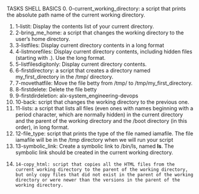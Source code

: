 TASKS SHELL BASICS
0.	0-current_working_directory: a script that prints the absolute path name of the current working directory.
1.	1-listit: Display the contents list of your current directory.
2.	2-bring_me_home: a script that changes the working directory to the user’s home directory.
3.	3-listfiles: Display current directory contents in a long format
4.	4-listmorefiles: Display current directory contents, including hidden files (starting with .). Use the long format.
5.	5-listfilesdigitonly: Display current directory contents.
6.	6-firstdirectory: a script that creates a directory named my_first_directory in the /tmp/ directory.
7.	7-movethatfile: Move the file betty from /tmp/ to /tmp/my_first_directory.
8. 	8-firstdelete: Delete the file betty
9.	9-firstdirdeletion: alx-system_engineering-devops
10.	10-back: script that changes the working directory to the previous one.
11.	11-lists:  a script that lists all files (even ones with names beginning with a period character, which are normally hidden) in the current directory and the parent of the working directory and the /boot directory (in this order), in long format.
12.	12-file_type:  script that prints the type of the file named iamafile. The file iamafile will be in the /tmp directory when we will run your script
13.	13-symbolic_link: Create a symbolic link to /bin/ls, named __ls__. The symbolic link should be created in the current working directory.
14. 	14-copy_html: script that copies all the HTML files from the current working directory to the parent of the working directory, but only copy files that did not exist in the parent of the working directory or were newer than the versions in the parent of the working directory.

